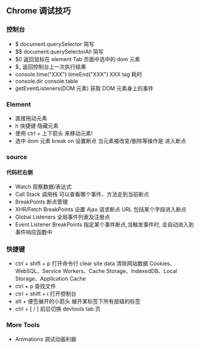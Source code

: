 ## Chrome 调试技巧

### 控制台

- $ document.querySelector 简写
- $$ document.querySelectorAll 简写
- $0 返回鼠标在 element Tab 页面中选中的 dom 元素
- $\_ 返回控制台上一次执行结果
- console.time("XXX") timeEnd("XXX") XXX tag 耗时
- console.dir console.table
- getEventListeners(DOM 元素) 获取 DOM 元素身上的事件

### Element

- 直接拖动元素
- h 快捷键 隐藏元素
- 使用 ctrl + 上下箭头 来移动元素!
- 选中 dom 元素 break on 设置断点 当元素被改变/删除等操作是 进入断点

### source

#### 代码栏右侧

- Watch 观察数据/表达式
- Call Stack 调用栈 可以查看哪个事件、方法走到当前断点
- BreakPoints 断点管理
- XHR/Fetch BreakPoints 设置 Ajax 请求断点 URL 包括某个字段进入断点
- Global Listeners 全局事件列表及注册点
- Event Listener BreakPoints 指定某个事件断点,当触发事件时, 会自动进入到事件响应函数中

### 快捷键

- ctrl + shift + p 打开命令行
  clear site data 清除网站数据 Cookies、WebSQL、Service Workers、Cache Storage、IndexedDB、Local Storage、Application Cache
- ctrl + p 查找文件
- ctrl + shift + i 打开控制台
- alt + 便签展开的小箭头 展开某标签下所有层级的标签
- ctrl + [ / ] 前后切换 devtools tab 页

### More Tools

- Animations 调试动画利器

